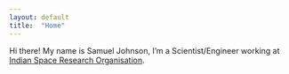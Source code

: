 ```yaml
---
layout: default
title:  "Home"
---
```


Hi there! My name is Samuel Johnson, I’m a Scientist/Engineer working at [Indian Space Research Organisation](http://www.isro.gov.in).


<!-- 
<h2>Contact</h2>

Drop me a line at: my first name at ISRO's domain.

Use my [public GPG key](/assets/txt/ISRO_Public.asc), if needed.



* [Github Repositories](https://github.com/samueljohnson/){:target="_blank"}

* [Slides/Presentations](https://docs.google.com/folderview?id=0Byuyn2ZpRQybNlFEUnhDSFh2Mzg){:target="_blank"}

* [Favorite Quotes](/quotes)

* [Public Key (prl)](/assets/txt/PRL_Public.asc){:target="_blank"}

-->
